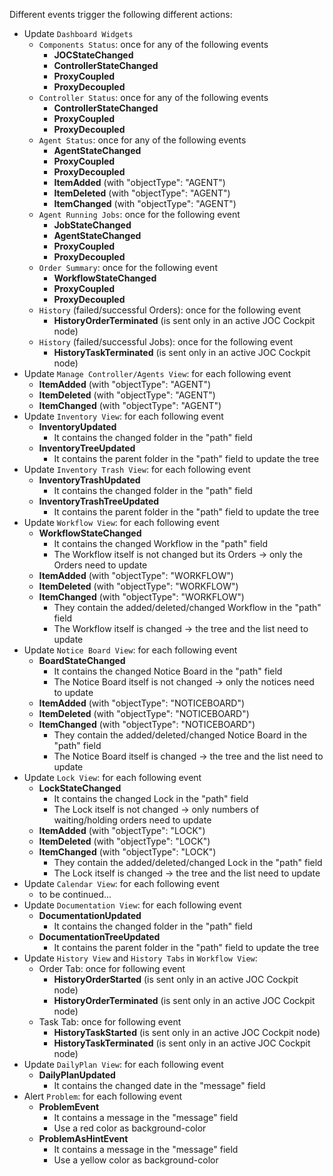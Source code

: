 Different events trigger the following different actions:

* Update ``Dashboard Widgets``
	* ``Components Status``: once for any of the following events
		* **JOCStateChanged**
		* **ControllerStateChanged**
		* **ProxyCoupled**
		* **ProxyDecoupled**
	* ``Controller Status``: once for any of the following events
		* **ControllerStateChanged**
		* **ProxyCoupled**
		* **ProxyDecoupled**
	* ``Agent Status``: once for any of the following events
		* **AgentStateChanged**
		* **ProxyCoupled**
		* **ProxyDecoupled**
		* **ItemAdded** (with "objectType": "AGENT")
		* **ItemDeleted** (with "objectType": "AGENT")
		* **ItemChanged** (with "objectType": "AGENT")
	* ``Agent Running Jobs``: once for the following event
		* **JobStateChanged**
		* **AgentStateChanged**
		* **ProxyCoupled**
		* **ProxyDecoupled**
	* ``Order Summary``: once for the following event
		* **WorkflowStateChanged**
		* **ProxyCoupled**
		* **ProxyDecoupled**
	* ``History`` (failed/successful Orders): once for the following event
		* **HistoryOrderTerminated** (is sent only in an active JOC Cockpit node)
	* ``History`` (failed/successful Jobs): once for the following event
		* **HistoryTaskTerminated** (is sent only in an active JOC Cockpit node)
* Update ``Manage Controller/Agents View``: for each following event
	* **ItemAdded** (with "objectType": "AGENT")
	* **ItemDeleted** (with "objectType": "AGENT")
	* **ItemChanged** (with "objectType": "AGENT")
* Update ``Inventory View``: for each following event
	* **InventoryUpdated**
		* It contains the changed folder in the "path" field
	* **InventoryTreeUpdated**
		* It contains the parent folder in the "path" field to update the tree
* Update ``Inventory Trash View``: for each following event
	* **InventoryTrashUpdated**
		* It contains the changed folder in the "path" field
	* **InventoryTrashTreeUpdated**
		* It contains the parent folder in the "path" field to update the tree
* Update ``Workflow View``: for each following event
	* **WorkflowStateChanged**
		* It contains the changed Workflow in the "path" field
		* The Workflow itself is not changed but its Orders -> only the Orders need to update 
	* **ItemAdded** (with "objectType": "WORKFLOW")
	* **ItemDeleted** (with "objectType": "WORKFLOW")
	* **ItemChanged** (with "objectType": "WORKFLOW") 
		* They contain the added/deleted/changed Workflow in the "path" field
		* The Workflow itself is changed -> the tree and the list need to update
* Update ``Notice Board View``: for each following event
	* **BoardStateChanged**
		* It contains the changed Notice Board in the "path" field
		* The Notice Board itself is not changed -> only the notices need to update
	* **ItemAdded** (with "objectType": "NOTICEBOARD")
	* **ItemDeleted** (with "objectType": "NOTICEBOARD")
	* **ItemChanged** (with "objectType": "NOTICEBOARD") 
		* They contain the added/deleted/changed Notice Board in the "path" field
		* The Notice Board itself is changed -> the tree and the list need to update
* Update ``Lock View``: for each following event
	* **LockStateChanged**
		* It contains the changed Lock in the "path" field
		* The Lock itself is not changed -> only numbers of waiting/holding orders need to update
	* **ItemAdded** (with "objectType": "LOCK")
	* **ItemDeleted** (with "objectType": "LOCK")
	* **ItemChanged** (with "objectType": "LOCK") 
		* They contain the added/deleted/changed Lock in the "path" field
		* The Lock itself is changed -> the tree and the list need to update
* Update ``Calendar View``: for each following event
	* to be continued...
* Update ``Documentation View``: for each following event
	* **DocumentationUpdated**
		* It contains the changed folder in the "path" field
	* **DocumentationTreeUpdated**
		* It contains the parent folder in the "path" field to update the tree
* Update ``History View`` and ``History Tabs`` in ``Workflow View``: 
	* Order Tab: once for following event
		* **HistoryOrderStarted**  (is sent only in an active JOC Cockpit node)
		* **HistoryOrderTerminated**  (is sent only in an active JOC Cockpit node)
	* Task Tab: once for following event
		* **HistoryTaskStarted**  (is sent only in an active JOC Cockpit node)
		* **HistoryTaskTerminated**  (is sent only in an active JOC Cockpit node)
* Update ``DailyPlan View``: for each following event 
	* **DailyPlanUpdated**
		* It contains the changed date in the "message" field
* Alert ``Problem``: for each following event
	* **ProblemEvent** 
		* It contains a message in the "message" field
		* Use a red color as background-color
	* **ProblemAsHintEvent** 
		* It contains a message in the "message" field
		* Use a yellow color as background-color 
		